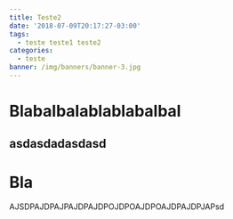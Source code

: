 ```yaml
---
title: Teste2
date: '2018-07-09T20:17:27-03:00'
tags:
  - teste teste1 teste2
categories:
  - teste
banner: /img/banners/banner-3.jpg
---
```

# Blabalbalablablabalbal



## asdasdadasdasd

# Bla

AJSDPAJDPAJPAJDPAJDPOJDPOAJDPOAJDPAJDPJAPsd
